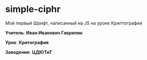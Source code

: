 # simple-ciphr
Мой первый Шрифт, написанный на JS на уроке Криптографии

**Учитель**: **Иван Иванович Гаврилин**

**Урок**: **Критография**

**Заведение**: **ЦДЮТиТ**
